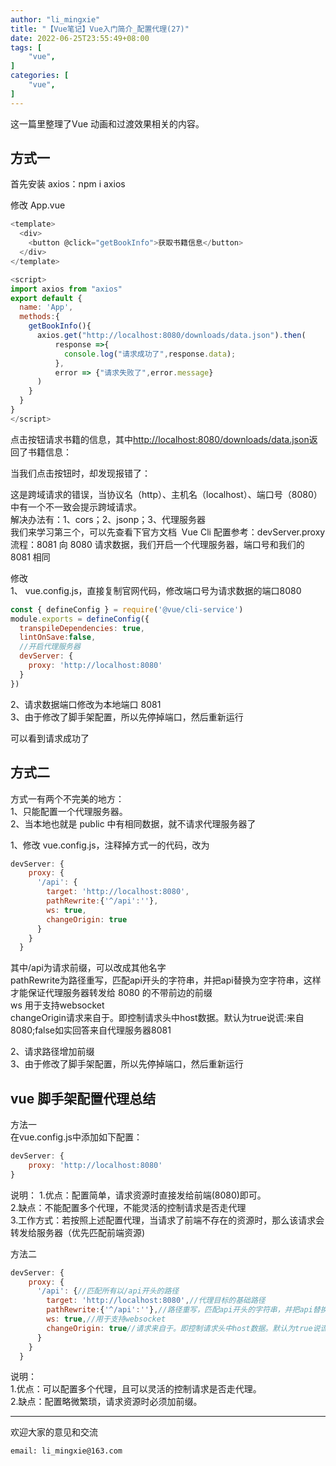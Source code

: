 ```yaml
---
author: "li_mingxie"
title: "【Vue笔记】Vue入门简介_配置代理(27)"
date: 2022-06-25T23:55:49+08:00
tags: [
    "vue",
]
categories: [
    "vue",
]
---
```


这一篇里整理了Vue 动画和过渡效果相关的内容。  

## 方式一  

首先安装 axios：​​npm i axios​​  

修改 App.vue  

```js
<template>
  <div>
    <button @click="getBookInfo">获取书籍信息</button>
  </div>
</template>

<script>
import axios from "axios"
export default {
  name: 'App',
  methods:{
    getBookInfo(){
      axios.get("http://localhost:8080/downloads/data.json").then(
          response =>{
            console.log("请求成功了",response.data);
          },
          error => {"请求失败了",error.message}
      )
    }
  }
}
</script>
```

点击按钮请求书籍的信息，其中​​<http://localhost:8080/downloads/data.json>​​​返回了书籍信息：  

当我们点击按钮时，却发现报错了：  

这是跨域请求的错误，当协议名（http）、主机名（localhost）、端口号（8080） 中有一个不一致会提示跨域请求。  
解决办法有：1、cors；2、jsonp；3、代理服务器  
我们来学习第三个，可以先查看下官方文档 ​ ​Vue Cli 配置参考：devServer.proxy​​  
流程：8081 向 8080 请求数据，我们开启一个代理服务器，端口号和我们的 8081 相同  
  
修改  
1、 ​​​vue.config.js​​，直接复制官网代码，修改端口号为请求数据的端口8080  

```js
const { defineConfig } = require('@vue/cli-service')
module.exports = defineConfig({
  transpileDependencies: true,
  lintOnSave:false,
  //开启代理服务器
  devServer: {
    proxy: 'http://localhost:8080'
  }
})
```

2、请求数据端口修改为本地端口 8081  
3、由于修改了脚手架配置，所以先停掉端口，然后重新运行  

可以看到请求成功了  

## 方式二  

方式一有两个不完美的地方：  
1、只能配置一个代理服务器。  
2、当本地也就是 public 中有相同数据，就不请求代理服务器了  

1、修改 vue.config.js，注释掉方式一的代码，改为  

```js
devServer: {
    proxy: {
      '/api': {
        target: 'http://localhost:8080',
        pathRewrite:{'^/api':''},
        ws: true,
        changeOrigin: true
      }
    }
  }
```

其中​​/api​​​为请求前缀，可以改成其他名字  
​​​pathRewrite​​​为路径重写，匹配api开头的字符串，并把api替换为空字符串，这样才能保证代理服务器转发给 8080 的不带前边的前缀  
​​​ws​​​ 用于支持websocket  
​​​changeOrigin​​请求来自于。即控制请求头中host数据。默认为true说谎:来自8080;false如实回答来自代理服务器8081  

2、请求路径增加前缀  
3、由于修改了脚手架配置，所以先停掉端口，然后重新运行  

## vue 脚手架配置代理总结  

方法一  
在​​​vue.config.js​​中添加如下配置：  

```js
devServer: {
    proxy: 'http://localhost:8080'
}
```

说明：
1.优点：配置简单，请求资源时直接发给前端(8080)即可。  
2.缺点：不能配置多个代理，不能灵活的控制请求是否走代理  
3.工作方式：若按照上述配置代理，当请求了前端不存在的资源时，那么该请求会转发给服务器（优先匹配前端资源)  

方法二

```js
devServer: {
    proxy: {
      '/api': {//匹配所有以/api开头的路径
        target: 'http://localhost:8080',//代理目标的基础路径
        pathRewrite:{'^/api':''},//路径重写，匹配api开头的字符串，并把api替换为空字符串
        ws: true,//用于支持websocket
        changeOrigin: true//请求来自于。即控制请求头中host数据。默认为true说谎:来自8080;false如实回答来自代理服务器8081
      }
    }
  }
```

说明：  
1.优点：可以配置多个代理，且可以灵活的控制请求是否走代理。  
2.缺点：配置略微繁琐，请求资源时必须加前缀。  

----------------------------------------------
欢迎大家的意见和交流

`email: li_mingxie@163.com`
